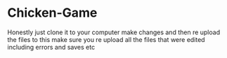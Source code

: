 # Chicken-Game
Honestly just clone it to your computer make changes and then re upload the files to this 
make sure you re upload all the files that were edited including errors and saves etc

